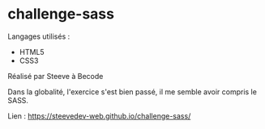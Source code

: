 # challenge-sass


Langages utilisés : 

* HTML5 
* CSS3 

Réalisé par Steeve à Becode

Dans la globalité, l'exercice s'est bien passé, il me semble avoir compris le SASS.


Lien : https://steevedev-web.github.io/challenge-sass/